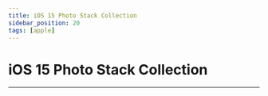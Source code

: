 ```yaml
---
title: iOS 15 Photo Stack Collection
sidebar_position: 20
tags: [apple]
---
```


# iOS 15 Photo Stack Collection



------
